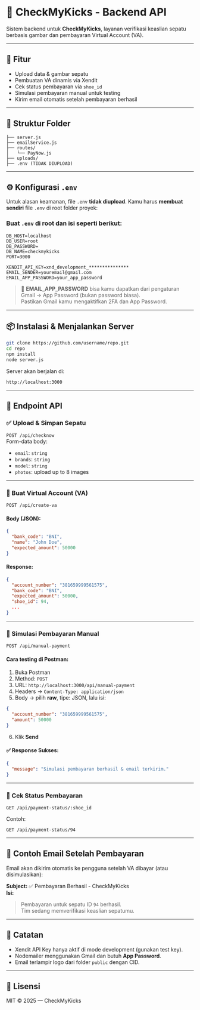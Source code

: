# 🧾 CheckMyKicks - Backend API

Sistem backend untuk **CheckMyKicks**, layanan verifikasi keaslian sepatu berbasis gambar dan pembayaran Virtual Account (VA).

---

## 🚀 Fitur

- Upload data & gambar sepatu
- Pembuatan VA dinamis via Xendit
- Cek status pembayaran via `shoe_id`
- Simulasi pembayaran manual untuk testing
- Kirim email otomatis setelah pembayaran berhasil

---

## 📁 Struktur Folder

```
├── server.js
├── emailService.js
├── routes/
│   └── PayNow.js
├── uploads/
├── .env (TIDAK DIUPLOAD)
```

---

## ⚙️ Konfigurasi `.env`

Untuk alasan keamanan, file `.env` **tidak diupload**. Kamu harus **membuat sendiri** file `.env` di root folder proyek:

### Buat `.env` di root dan isi seperti berikut:
```
DB_HOST=localhost
DB_USER=root
DB_PASSWORD=
DB_NAME=checkmykicks
PORT=3000

XENDIT_API_KEY=xnd_development_***************
EMAIL_SENDER=youremail@gmail.com
EMAIL_APP_PASSWORD=your_app_password
```

> 📌 **EMAIL_APP_PASSWORD** bisa kamu dapatkan dari pengaturan Gmail → App Password (bukan password biasa).  
> Pastikan Gmail kamu mengaktifkan 2FA dan App Password.

---

## 📦 Instalasi & Menjalankan Server

```bash
git clone https://github.com/username/repo.git
cd repo
npm install
node server.js
```

Server akan berjalan di:  
```
http://localhost:3000
```

---

## 📮 Endpoint API

### ✅ Upload & Simpan Sepatu
`POST /api/checknow`  
Form-data body:
- `email`: `string`
- `brands`: `string`
- `model`: `string`
- `photos`: upload up to 8 images

---

### 🏦 Buat Virtual Account (VA)
`POST /api/create-va`

#### Body (JSON):
```json
{
  "bank_code": "BNI",
  "name": "John Doe",
  "expected_amount": 50000
}
```

#### Response:
```json
{
  "account_number": "381659999561575",
  "bank_code": "BNI",
  "expected_amount": 50000,
  "shoe_id": 94,
  ...
}
```

---

### 💸 Simulasi Pembayaran Manual
`POST /api/manual-payment`

#### Cara testing di **Postman**:
1. Buka Postman
2. Method: `POST`
3. URL: `http://localhost:3000/api/manual-payment`
4. Headers → `Content-Type: application/json`
5. Body → pilih **raw**, tipe: JSON, lalu isi:
```json
{
  "account_number": "381659999561575",
  "amount": 50000
}
```
6. Klik **Send**

#### ✅ Response Sukses:
```json
{
  "message": "Simulasi pembayaran berhasil & email terkirim."
}
```

---

### 🧾 Cek Status Pembayaran
`GET /api/payment-status/:shoe_id`

Contoh:
```
GET /api/payment-status/94
```

---

## 📧 Contoh Email Setelah Pembayaran

Email akan dikirim otomatis ke pengguna setelah VA dibayar (atau disimulasikan):

**Subject:** ✅ Pembayaran Berhasil - CheckMyKicks  
**Isi:**  
> Pembayaran untuk sepatu ID `94` berhasil.  
> Tim sedang memverifikasi keaslian sepatumu.

---

## 💬 Catatan

- Xendit API Key hanya aktif di mode development (gunakan test key).
- Nodemailer menggunakan Gmail dan butuh **App Password**.
- Email terlampir logo dari folder `public` dengan CID.

---

## 📜 Lisensi

MIT © 2025 — CheckMyKicks
